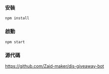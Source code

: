 ### 安裝

`npm install`

### 啟動

`npm start`

### 源代碼

https://github.com/Zaid-maker/dis-giveaway-bot
